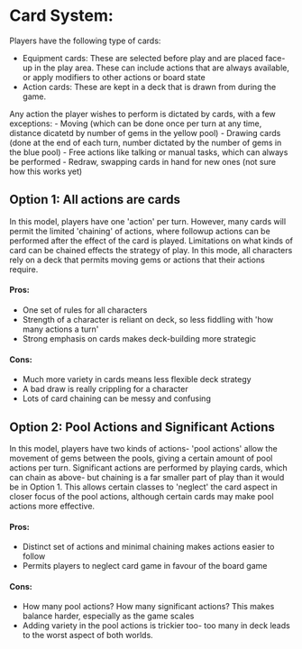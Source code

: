 # Card System:

Players have the following type of cards:
- Equipment cards: These are selected before play and are placed face-up in the play area. These can include actions that are always available, or apply modifiers to other actions or board state
- Action cards: These are kept in a deck that is drawn from during the game.

Any action the player wishes to perform is dictated by cards, with a few exceptions:
	- Moving (which can be done once per turn at any time, distance dicatetd by number of gems in the yellow pool)
	- Drawing cards (done at the end of each turn, number dictated by the number of gems in the blue pool)
	- Free actions like talking or manual tasks, which can always be performed
	- Redraw, swapping cards in hand for new ones (not sure how this works yet)

## Option 1: **All** actions are cards

In this model, players have one 'action' per turn. However, many cards will permit the limited 'chaining' of actions, where followup actions can be performed after the effect of the card is played. Limitations on what kinds of card can be chained effects the strategy of play. In this mode, all characters rely on a deck that permits moving gems or actions that their actions require.
	
#### Pros:
- One set of rules for all characters
- Strength of a character is reliant on deck, so less fiddling with 'how many actions a turn'
- Strong emphasis on cards makes deck-building more strategic

#### Cons:
- Much more variety in cards means less flexible deck strategy
- A bad draw is really crippling for a character
- Lots of card chaining can be messy and confusing

## Option 2: Pool Actions and Significant Actions

In this model, players have two kinds of actions- 'pool actions' allow the movement of gems between the pools, giving a certain amount of pool actions per turn. Significant actions are performed by playing cards, which can chain as above- but chaining is a far smaller part of play than it would be in Option 1. This allows certain classes to 'neglect' the card aspect in closer focus of the pool actions, although certain cards may make pool actions more effective.

#### Pros:
- Distinct set of actions and minimal chaining makes actions easier to follow
- Permits players to neglect card game in favour of the board game

#### Cons:
- How many pool actions? How many significant actions? This makes balance harder, especially as the game scales
- Adding variety in the pool actions is trickier too- too many in deck leads to the worst aspect of both worlds.